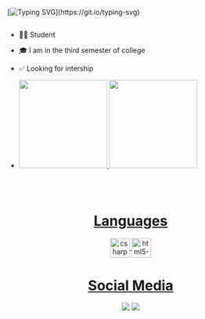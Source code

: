 [![Typing SVG](https://readme-typing-svg.herokuapp.com/?color=00FF00&size=35&center=true&vCenter=true&width=1000&lines=Hello!+;I+am+Samuel+Gonçalves,+Developer.)](https://git.io/typing-svg)
##
- 👨‍💻 Student
- 🎓 I am in the third semester of college
- ✅ Looking for intership

- <div>
  <a href="https://github.com/Samuelgosilva">
  <img height="180em" src="https://github-readme-stats.vercel.app/api?username=Samuelgosilva&show_icons=true&theme=dark&include_all_commits=true&count_private=true"/>
  <img height="180em" src="https://github-readme-stats.vercel.app/api/top-langs/?username=Samuelgosilva&layout=compact&langs_count=16&theme=dark"/>
</div>
<br>

<div  align="center"> 
  <div style="display: inline_block"><br>
  <h1 align="center"> Languages </h1>
    
<div>
<img align="center" height="40" width="40" alt="csharp-icon" <img src="https://cdn.jsdelivr.net/gh/devicons/devicon/icons/csharp/csharp-original.svg" />
<img align="center" height="40" width="40" alt="html5-icon" <img src="https://cdn.jsdelivr.net/gh/devicons/devicon/icons/html5/html5-original.svg" />
          
               
 </div>
 
 <h1 align="center">Social Media</h1>
<a href= "https://www.instagram.com/eusamuu_/" target="_blank"><img src="https://img.shields.io/badge/Instagram-E4405F?style=for-the-badge&logo=instagram&logoColor=white" target="_blank"></a>
<a href= "mailto:samuelesilva@hotmail.com"><img src="https://img.shields.io/badge/Gmail-D14836?style=for-the-badge&logo=gmail&logoColor=white" target="_blank"></a>



